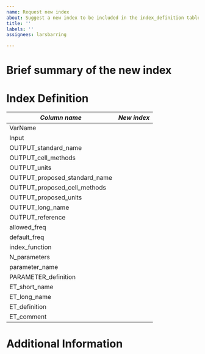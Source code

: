 ```yaml
---
name: Request new index
about: Suggest a new index to be included in the index_definition table of the master_table.xlsx
title: ''
labels: ''
assignees: larsbarring

---
```


# Brief summary of the new index




# Index Definition
<!--
Please provide all the necessary information in the following table.

Write the table entries in the empty space between the `|   |` and check that it looks right by pressing the `Preview` button above. If necessary toggle back to make changes/additions using the  `Write` button.
-->

| *Column name* | *New index* |
| ------ | ------ |
| VarName |  |
| Input |  |
| OUTPUT_standard_name |  |
| OUTPUT_cell_methods |  |
| OUTPUT_units |  |
| OUTPUT_proposed_standard_name |  |
| OUTPUT_proposed_cell_methods |  |
| OUTPUT_proposed_units |  |
| OUTPUT_long_name |  |
| OUTPUT_reference |  |
| allowed_freq |  |
| default_freq |  |
| index_function |  |
| N_parameters |  |
| parameter_name |  |
| PARAMETER_definition |  |
| ET_short_name |  |
| ET_long_name |  |
| ET_definition |  |
| ET_comment |  |

# Additional Information
<!-- Here you can provide any additional information -->
